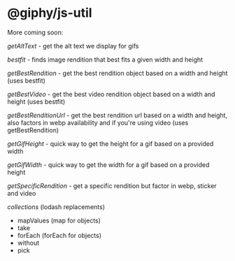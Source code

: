 # @giphy/js-util

More coming soon:

_getAltText_ - get the alt text we display for gifs

_bestfit_ - finds image rendition that best fits a given width and height

_getBestRendition_ - get the best rendition object based on a width and height (uses bestfit)

_getBestVideo_ - get the best video rendition object based on a width and height (uses bestfit)

_getBestRenditionUrl_ - get the best rendition url based on a width and height, also factors in webp availability and if you're using video (uses getBestRendition)

_getGifHeight_ - quick way to get the height for a gif based on a provided width

_getGifWidth_ - quick way to get the width for a gif based on a provided height

_getSpecificRendition_ - get a specific rendition but factor in webp, sticker and video

_collections_ (lodash replacements)

-   mapValues (map for objects)
-   take
-   forEach (forEach for objects)
-   without
-   pick
